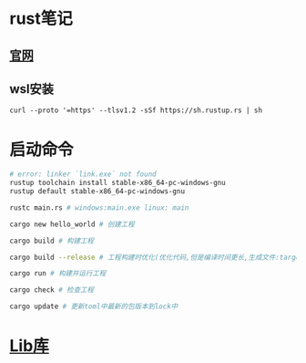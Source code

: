 # rust笔记
## [官网](https://www.rust-lang.org/)
## wsl安装
`curl --proto '=https' --tlsv1.2 -sSf https://sh.rustup.rs | sh`

# 启动命令
```bash
# error: linker `link.exe` not found
rustup toolchain install stable-x86_64-pc-windows-gnu
rustup default stable-x86_64-pc-windows-gnu

rustc main.rs # windows:main.exe linux: main

cargo new hello_world # 创建工程

cargo build # 构建工程

cargo build --release # 工程构建时优化(优化代码,但是编译时间更长,生成文件:target/release)

cargo run # 构建并运行工程

cargo check # 检查工程

cargo update # 更新toml中最新的包版本到lock中
```

# [Lib库](https://crates.io/)